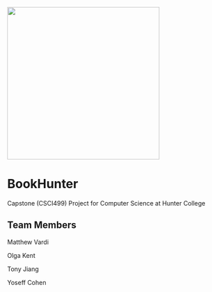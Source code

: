 <p align="left">
  <img src="https://cdn-images-1.medium.com/max/1024/1*YLlZ96J3p8GFkIh1USVMzg.jpeg" width="350"/>
</p>

# BookHunter

Capstone (CSCI499) Project for Computer Science at Hunter College

## __Team Members__
Matthew Vardi

Olga Kent

Tony Jiang

Yoseff Cohen

